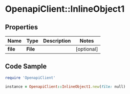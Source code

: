 # OpenapiClient::InlineObject1

## Properties

Name | Type | Description | Notes
------------ | ------------- | ------------- | -------------
**file** | **File** |  | [optional] 

## Code Sample

```ruby
require 'OpenapiClient'

instance = OpenapiClient::InlineObject1.new(file: null)
```


